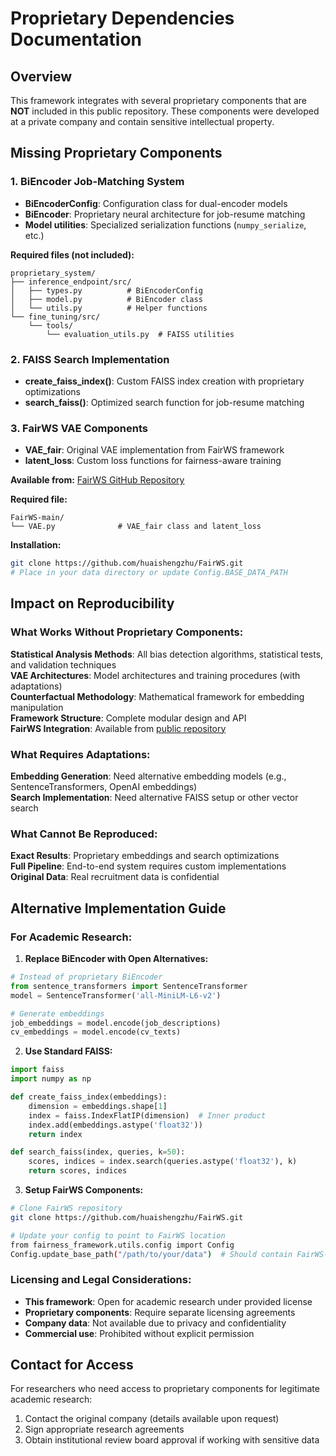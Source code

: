# Proprietary Dependencies Documentation

## Overview

This framework integrates with several proprietary components that are **NOT** included in this public repository. These components were developed at a private company and contain sensitive intellectual property.

## Missing Proprietary Components

### 1. **BiEncoder Job-Matching System**
- **BiEncoderConfig**: Configuration class for dual-encoder models
- **BiEncoder**: Proprietary neural architecture for job-resume matching
- **Model utilities**: Specialized serialization functions (`numpy_serialize`, etc.)

**Required files (not included):**
```
proprietary_system/
├── inference_endpoint/src/
│   ├── types.py          # BiEncoderConfig
│   ├── model.py          # BiEncoder class
│   └── utils.py          # Helper functions
└── fine_tuning/src/
    └── tools/
        └── evaluation_utils.py  # FAISS utilities
```

### 2. **FAISS Search Implementation**
- **create_faiss_index()**: Custom FAISS index creation with proprietary optimizations
- **search_faiss()**: Optimized search function for job-resume matching

### 3. **FairWS VAE Components**
- **VAE_fair**: Original VAE implementation from FairWS framework
- **latent_loss**: Custom loss functions for fairness-aware training

**Available from:** [FairWS GitHub Repository](https://github.com/huaishengzhu/FairWS)

**Required file:**
```
FairWS-main/
└── VAE.py              # VAE_fair class and latent_loss
```

**Installation:**
```bash
git clone https://github.com/huaishengzhu/FairWS.git
# Place in your data directory or update Config.BASE_DATA_PATH
```

## Impact on Reproducibility

### What Works Without Proprietary Components:
**Statistical Analysis Methods**: All bias detection algorithms, statistical tests, and validation techniques  
**VAE Architectures**: Model architectures and training procedures (with adaptations)  
**Counterfactual Methodology**: Mathematical framework for embedding manipulation  
**Framework Structure**: Complete modular design and API  
**FairWS Integration**: Available from [public repository](https://github.com/huaishengzhu/FairWS)

### What Requires Adaptations:
**Embedding Generation**: Need alternative embedding models (e.g., SentenceTransformers, OpenAI embeddings)  
**Search Implementation**: Need alternative FAISS setup or other vector search  

### What Cannot Be Reproduced:
**Exact Results**: Proprietary embeddings and search optimizations  
**Full Pipeline**: End-to-end system requires custom implementations  
**Original Data**: Real recruitment data is confidential  

## Alternative Implementation Guide

### For Academic Research:

1. **Replace BiEncoder with Open Alternatives:**
```python
# Instead of proprietary BiEncoder
from sentence_transformers import SentenceTransformer
model = SentenceTransformer('all-MiniLM-L6-v2')

# Generate embeddings
job_embeddings = model.encode(job_descriptions)
cv_embeddings = model.encode(cv_texts)
```

2. **Use Standard FAISS:**
```python
import faiss
import numpy as np

def create_faiss_index(embeddings):
    dimension = embeddings.shape[1]
    index = faiss.IndexFlatIP(dimension)  # Inner product
    index.add(embeddings.astype('float32'))
    return index

def search_faiss(index, queries, k=50):
    scores, indices = index.search(queries.astype('float32'), k)
    return scores, indices
```

3. **Setup FairWS Components:**
```bash
# Clone FairWS repository
git clone https://github.com/huaishengzhu/FairWS.git

# Update your config to point to FairWS location
from fairness_framework.utils.config import Config
Config.update_base_path("/path/to/your/data")  # Should contain FairWS-main/
```

### Licensing and Legal Considerations:

- **This framework**: Open for academic research under provided license
- **Proprietary components**: Require separate licensing agreements
- **Company data**: Not available due to privacy and confidentiality
- **Commercial use**: Prohibited without explicit permission

## Contact for Access

For researchers who need access to proprietary components for legitimate academic research:

1. Contact the original company (details available upon request)
2. Sign appropriate research agreements
3. Obtain institutional review board approval if working with sensitive data
